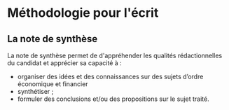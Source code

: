 # Méthodologie pour l'écrit 

## La note de synthèse 

La note de synthèse permet de d'appréhender les qualités rédactionnelles du candidat et apprécier sa capacité à :
- organiser des idées et des connaissances sur des sujets d’ordre économique et financier
- synthétiser ;
- formuler des conclusions et/ou des propositions sur le sujet traité.
